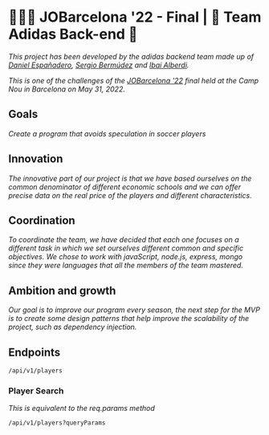 # 👨🏻‍💻 JOBarcelona '22 - Final | 👟 Team Adidas Back-end 👟

_This project has been developed by the adidas backend team made up of [Daniel Españadero](https://github.com/DanielEspanadero), [Sergio Bermúdez](https://github.com/sergiogt93) and [Ibai Alberdi](https://github.com/ibaiway)._

_This is one of the challenges of the [JOBarcelona '22](https://nuwe.io/event/jobarcelona-hackathon-2022) final held at the Camp Nou in Barcelona on May 31, 2022._

## Goals

_Create a program that avoids speculation in soccer players_

## Innovation

_The innovative part of our project is that we have based ourselves on the common denominator of different economic schools and we can offer precise data on the real price of the players and different characteristics._

## Coordination
_To coordinate the team, we have decided that each one focuses on a different task in which we set ourselves different common and specific objectives. We chose to work with javaScript, node.js, express, mongo since they were languages that all the members of the team mastered._

## Ambition and growth
_Our goal is to improve our program every season, the next step for the MVP is to create some design patterns that help improve the scalability of the project, such as dependency injection._

## Endpoints

```
/api/v1/players
```
### Player Search
_This is equivalent to the req.params method_
```
/api/v1/players?queryParams
```